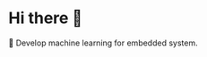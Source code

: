 # Hi there 👋

<!-- ## Write code for scientific approaches<br> -->

<!-- I 👽 science -->

<!-- 🎓 Bachelor of Engineering in Electrical Engineering (Computer Engineering Major).<br> -->
🌱 Develop machine learning for embedded system.<br>
<!-- 📫 rico.enrayan@gmail.com -->

<!-- **Louis Pasteur** said:
>"Science knows no country, because knowledge belongs to humanity, and is the torch which illuminates the world."

<b>Languages:</b><br/>
<a href="https://www.cprogramming.com/" target="_blank"> <img src="https://raw.githubusercontent.com/devicons/devicon/master/icons/c/c-original.svg" alt="c" width="40" height="40"/>
<a href="https://www.cplusplus.com/" target="_blank"> <img src="https://raw.githubusercontent.com/devicons/devicon/master/icons/cplusplus/cplusplus-original.svg" alt="cpp" width="40" height="40"/>
<a href="https://julialang.org" target="_blank"> <img src="https://raw.githubusercontent.com/devicons/devicon/master/icons/julia/julia-original.svg" alt="julia" width="40" height="40"/>
<a href="https://www.python.org/" target="_blank"> <img src="https://raw.githubusercontent.com/devicons/devicon/master/icons/python/python-original.svg" alt="java" width="40" height="40"/></a>
  
<b>Tools:</b><br/>
<a href="https://www.arduino.cc/" target="_blank"> <img src="https://raw.githubusercontent.com/devicons/devicon/master/icons/arduino/arduino-original.svg" alt="c" width="40" height="40"/>
<a href="https://www.linux.org/" target="_blank"> <img src="https://raw.githubusercontent.com/devicons/devicon/master/icons/linux/linux-original.svg" alt="c" width="40" height="40"/>
<a href="https://www.jupyter.org/" target="_blank"> <img src="https://raw.githubusercontent.com/devicons/devicon/master/icons/jupyter/jupyter-original.svg" alt="c" width="40" height="40"/></a>
<a href="https://www.raspberrypi.org/" target="_blank"> <img src="https://raw.githubusercontent.com/devicons/devicon/master/icons/raspberrypi/raspberrypi-original.svg" alt="c" width="40" height="40"/></a> -->


<!--
**ricoen/ricoen** is a ✨ _special_ ✨ repository because its `README.md` (this file) appears on your GitHub profile.

Here are some ideas to get you started:

- 🔭 I’m currently working on ...
- 🌱 I’m currently learning ...
- 👯 I’m looking to collaborate on ...
- 🤔 I’m looking for help with ...
- 💬 Ask me about ...
- 📫 How to reach me: ...
- 😄 Pronouns: ...
- ⚡ Fun fact: ...
-->
